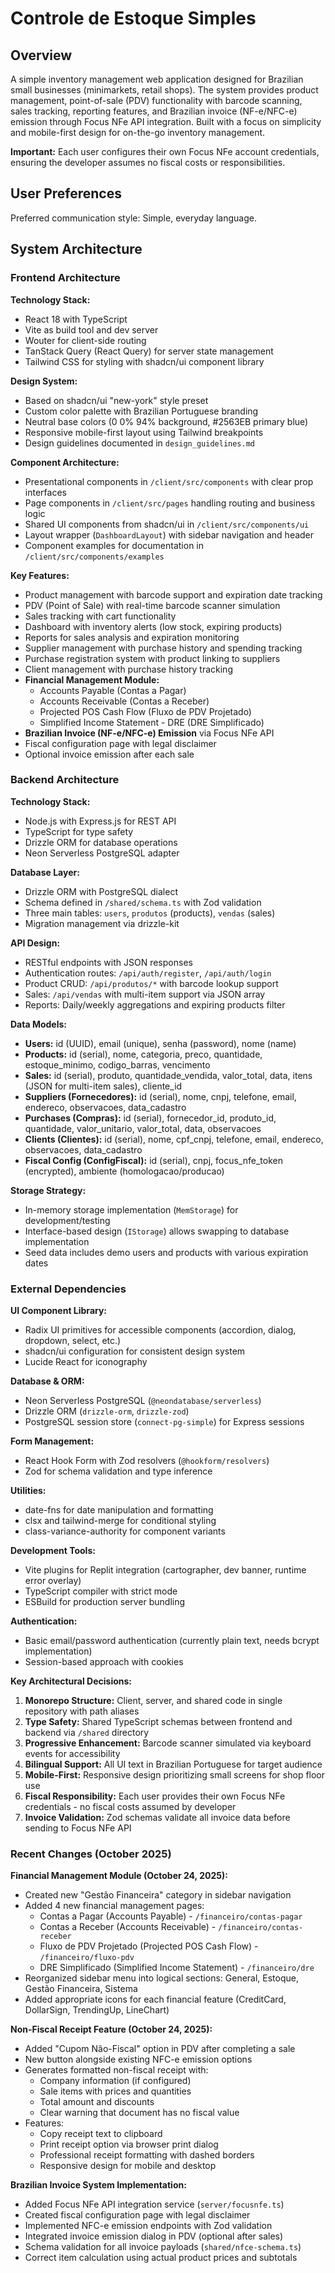 # Controle de Estoque Simples

## Overview

A simple inventory management web application designed for Brazilian small businesses (minimarkets, retail shops). The system provides product management, point-of-sale (PDV) functionality with barcode scanning, sales tracking, reporting features, and Brazilian invoice (NF-e/NFC-e) emission through Focus NFe API integration. Built with a focus on simplicity and mobile-first design for on-the-go inventory management.

**Important:** Each user configures their own Focus NFe account credentials, ensuring the developer assumes no fiscal costs or responsibilities.

## User Preferences

Preferred communication style: Simple, everyday language.

## System Architecture

### Frontend Architecture

**Technology Stack:**
- React 18 with TypeScript
- Vite as build tool and dev server
- Wouter for client-side routing
- TanStack Query (React Query) for server state management
- Tailwind CSS for styling with shadcn/ui component library

**Design System:**
- Based on shadcn/ui "new-york" style preset
- Custom color palette with Brazilian Portuguese branding
- Neutral base colors (0 0% 94% background, #2563EB primary blue)
- Responsive mobile-first layout using Tailwind breakpoints
- Design guidelines documented in `design_guidelines.md`

**Component Architecture:**
- Presentational components in `/client/src/components` with clear prop interfaces
- Page components in `/client/src/pages` handling routing and business logic
- Shared UI components from shadcn/ui in `/client/src/components/ui`
- Layout wrapper (`DashboardLayout`) with sidebar navigation and header
- Component examples for documentation in `/client/src/components/examples`

**Key Features:**
- Product management with barcode support and expiration date tracking
- PDV (Point of Sale) with real-time barcode scanner simulation
- Sales tracking with cart functionality
- Dashboard with inventory alerts (low stock, expiring products)
- Reports for sales analysis and expiration monitoring
- Supplier management with purchase history and spending tracking
- Purchase registration system with product linking to suppliers
- Client management with purchase history tracking
- **Financial Management Module:**
  - Accounts Payable (Contas a Pagar)
  - Accounts Receivable (Contas a Receber)
  - Projected POS Cash Flow (Fluxo de PDV Projetado)
  - Simplified Income Statement - DRE (DRE Simplificado)
- **Brazilian Invoice (NF-e/NFC-e) Emission** via Focus NFe API
- Fiscal configuration page with legal disclaimer
- Optional invoice emission after each sale

### Backend Architecture

**Technology Stack:**
- Node.js with Express.js for REST API
- TypeScript for type safety
- Drizzle ORM for database operations
- Neon Serverless PostgreSQL adapter

**Database Layer:**
- Drizzle ORM with PostgreSQL dialect
- Schema defined in `/shared/schema.ts` with Zod validation
- Three main tables: `users`, `produtos` (products), `vendas` (sales)
- Migration management via drizzle-kit

**API Design:**
- RESTful endpoints with JSON responses
- Authentication routes: `/api/auth/register`, `/api/auth/login`
- Product CRUD: `/api/produtos/*` with barcode lookup support
- Sales: `/api/vendas` with multi-item support via JSON array
- Reports: Daily/weekly aggregations and expiring products filter

**Data Models:**
- **Users:** id (UUID), email (unique), senha (password), nome (name)
- **Products:** id (serial), nome, categoria, preco, quantidade, estoque_minimo, codigo_barras, vencimento
- **Sales:** id (serial), produto, quantidade_vendida, valor_total, data, itens (JSON for multi-item sales), cliente_id
- **Suppliers (Fornecedores):** id (serial), nome, cnpj, telefone, email, endereco, observacoes, data_cadastro
- **Purchases (Compras):** id (serial), fornecedor_id, produto_id, quantidade, valor_unitario, valor_total, data, observacoes
- **Clients (Clientes):** id (serial), nome, cpf_cnpj, telefone, email, endereco, observacoes, data_cadastro
- **Fiscal Config (ConfigFiscal):** id (serial), cnpj, focus_nfe_token (encrypted), ambiente (homologacao/producao)

**Storage Strategy:**
- In-memory storage implementation (`MemStorage`) for development/testing
- Interface-based design (`IStorage`) allows swapping to database implementation
- Seed data includes demo users and products with various expiration dates

### External Dependencies

**UI Component Library:**
- Radix UI primitives for accessible components (accordion, dialog, dropdown, select, etc.)
- shadcn/ui configuration for consistent design system
- Lucide React for iconography

**Database & ORM:**
- Neon Serverless PostgreSQL (`@neondatabase/serverless`)
- Drizzle ORM (`drizzle-orm`, `drizzle-zod`)
- PostgreSQL session store (`connect-pg-simple`) for Express sessions

**Form Management:**
- React Hook Form with Zod resolvers (`@hookform/resolvers`)
- Zod for schema validation and type inference

**Utilities:**
- date-fns for date manipulation and formatting
- clsx and tailwind-merge for conditional styling
- class-variance-authority for component variants

**Development Tools:**
- Vite plugins for Replit integration (cartographer, dev banner, runtime error overlay)
- TypeScript compiler with strict mode
- ESBuild for production server bundling

**Authentication:**
- Basic email/password authentication (currently plain text, needs bcrypt implementation)
- Session-based approach with cookies

**Key Architectural Decisions:**

1. **Monorepo Structure:** Client, server, and shared code in single repository with path aliases
2. **Type Safety:** Shared TypeScript schemas between frontend and backend via `/shared` directory
3. **Progressive Enhancement:** Barcode scanner simulated via keyboard events for accessibility
4. **Bilingual Support:** All UI text in Brazilian Portuguese for target audience
5. **Mobile-First:** Responsive design prioritizing small screens for shop floor use
6. **Fiscal Responsibility:** Each user provides their own Focus NFe credentials - no fiscal costs assumed by developer
7. **Invoice Validation:** Zod schemas validate all invoice data before sending to Focus NFe API

### Recent Changes (October 2025)

**Financial Management Module (October 24, 2025):**
- Created new "Gestão Financeira" category in sidebar navigation
- Added 4 new financial management pages:
  - Contas a Pagar (Accounts Payable) - `/financeiro/contas-pagar`
  - Contas a Receber (Accounts Receivable) - `/financeiro/contas-receber`
  - Fluxo de PDV Projetado (Projected POS Cash Flow) - `/financeiro/fluxo-pdv`
  - DRE Simplificado (Simplified Income Statement) - `/financeiro/dre`
- Reorganized sidebar menu into logical sections: General, Estoque, Gestão Financeira, Sistema
- Added appropriate icons for each financial feature (CreditCard, DollarSign, TrendingUp, LineChart)

**Non-Fiscal Receipt Feature (October 24, 2025):**
- Added "Cupom Não-Fiscal" option in PDV after completing a sale
- New button alongside existing NFC-e emission options
- Generates formatted non-fiscal receipt with:
  - Company information (if configured)
  - Sale items with prices and quantities
  - Total amount and discounts
  - Clear warning that document has no fiscal value
- Features:
  - Copy receipt text to clipboard
  - Print receipt option via browser print dialog
  - Professional receipt formatting with dashed borders
  - Responsive design for mobile and desktop

**Brazilian Invoice System Implementation:**
- Added Focus NFe API integration service (`server/focusnfe.ts`)
- Created fiscal configuration page with legal disclaimer
- Implemented NFC-e emission endpoints with Zod validation
- Integrated invoice emission dialog in PDV (optional after sales)
- Schema validation for all invoice payloads (`shared/nfce-schema.ts`)
- Correct item calculation using actual product prices and subtotals
